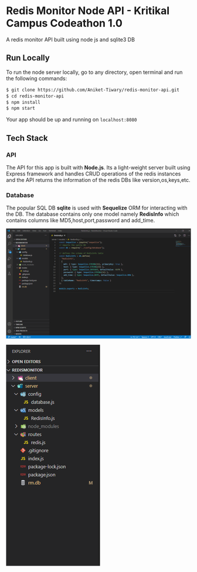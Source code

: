 # Redis Monitor Node API - Kritikal Campus Codeathon 1.0

A redis monitor API built using node js and sqlite3 DB

## Run Locally

To run the node server locally, go to any directory, open terminal and run the following commands:

```bash
$ git clone https://github.com/Aniket-Tiwary/redis-monitor-api.git
$ cd redis-monitor-api
$ npm install
$ npm start
```

Your app should be up and running on `localhost:8080`

## Tech Stack

### API

The API for this app is built with **Node.js**. Its a light-weight server built using Express framework and handles CRUD operations of the redis instances and the API returns the information of the redis DBs like version,os,keys,etc.

### Database

The popular SQL DB **sqlite** is used with **Sequelize** ORM for interacting with the DB. The database contains only one model namely **RedisInfo** which contains columns like MD5,host,port,password and add_time.


![RedisInfo model](https://github.com/Aniket-Tiwary/redis-monitor-api/blob/master/imgs/schema.png)

![Directory Structure](https://github.com/Aniket-Tiwary/redis-monitor-api/blob/master/imgs/file_dicectory.png)
